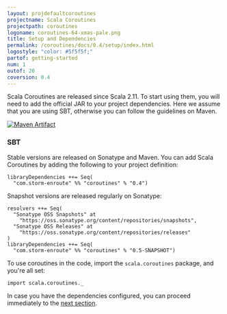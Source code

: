 ```yaml
---
layout: projdefaultcoroutines
projectname: Scala Coroutines
projectpath: coroutines
logoname: coroutines-64-xmas-pale.png
title: Setup and Dependencies
permalink: /coroutines/docs/0.4/setup/index.html
logostyle: "color: #5f5f5f;"
partof: getting-started
num: 1
outof: 20
coversion: 0.4
---
```



Scala Coroutines are released since Scala 2.11.
To start using them,
you will need to add the official JAR to your project dependencies.
Here we assume that you are using SBT,
otherwise you can follow the guidelines on Maven.

[![Maven Artifact](https://img.shields.io/maven-central/v/com.storm-enroute/coroutines_2.11.svg)](http://mvnrepository.com/artifact/com.storm-enroute/coroutines_2.11)


### SBT

Stable versions are released on Sonatype and Maven.
You can add Scala Coroutines by adding the following to your project definition:

    libraryDependencies ++= Seq(
      "com.storm-enroute" %% "coroutines" % "0.4")

Snapshot versions are released regularly on Sonatype:

    resolvers ++= Seq(
      "Sonatype OSS Snapshots" at
        "https://oss.sonatype.org/content/repositories/snapshots",
      "Sonatype OSS Releases" at
        "https://oss.sonatype.org/content/repositories/releases"
    )
    libraryDependencies ++= Seq(
      "com.storm-enroute" %% "coroutines" % "0.5-SNAPSHOT")

To use coroutines in the code, import the `scala.coroutines` package,
and you're all set:

    import scala.coroutines._

In case you have the dependencies configured,
you can proceed immediately to the [next section](../101/).
